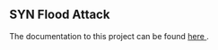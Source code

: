 ## SYN Flood Attack

The documentation to this project can be found <a href="https://www.dropbox.com/s/4vb8jiopct23vgg/4.%20SYN%20Flood%20Attack.pdf?dl=0"> here </a>.
